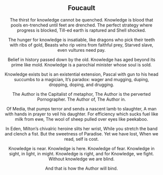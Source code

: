 
<div align="center">

## Foucault

The thirst for knowledge cannot be quenched.
Knowledge is blood that pools en-trenched until feet are drenched.
The perfect strategy where progress is blocked,
Till-ed earth is raptured and Shell shocked.

The hunger for knowledge is insatiable,
like dragons who pick their teeth with ribs of gold, 
Beasts who rip veins from faithful prey,
Starved slave, even vultures need pay.

Belief in history passed down by the old.
Knowledge has aged beyond its prime like mold.
Knowledge is a parochial minister whose soul is sold.

Knowledge exists but is an existential extension,
Pascal with gun to his head succumbs to a magician,
It’s paradox: wager and mugging,
duping, dropping, doping, and drugging.


The Author is the Capitalist of metaphor,
The Author is the perverted Pornographer.
The Author of, 
The Author in.

Of Media, that pumps terror and sends a nascent lamb to slaughter,
A man with hands in prayer to veil his daughter.
For efficiency which sucks fuel like milk from ewe,
The wool of sheep pulled over eyes like peekaboo.

In Eden, Milton’s chivalric heroine slits her wrist,
While you stretch the band and clench a fist.
But the sweetness of Paradise. Yet we have lost,
When we read, self is cost.

Knowledge is near.
Knowledge is here.
Knowledge of fear.
Knowledge in sight, in light, in might.
Knowledge is right,
and for Knowledge, we fight.
Without knowledge we are blind.

And that is how the Author will bind.


